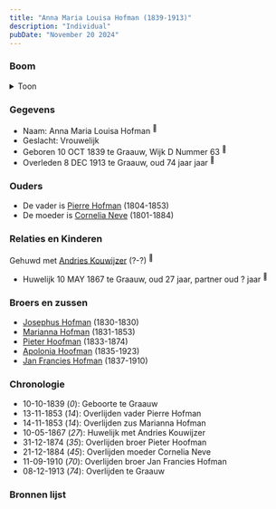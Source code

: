 ```yaml
---
title: "Anna Maria Louisa Hofman (1839-1913)"
description: "Individual"
pubDate: "November 20 2024"
---
```


### Boom
<details><summary>Toon</summary>

![test](https://www.plantuml.com/plantuml/svg/ZPDFJ-Cm4CNl_XGZE712IaZfjbLLe2NPFoo50wp4gNBYeJLrx6hiRDL5_UuxfO5K2zfoYyRlZN_pnZdtGLAeIYFyNDk595b2Belvb5nbrSWPHn18Miz7Q8EOQOLGQ2eCRh-nN8GLb5ZcI7vRyW49NLWjKEnqBOpq7fu500mTAQIxcIxc5htlzqkfxM00YLWBSGItBrTviNKSt6eaGlZc7ajf3q1w-1v5qKaCS9WcsMasvARFZngDMaE_byjyDSbT20Px0sX3bWuXxaGjzjk0LdkFEse_huoPIAic1JdlSySyR8iJ6D_yOjzf0bz9och9P3NEo955eoMCyJSsE2UCamtJ94t-WyEgcYT-xRkNXGUzJ4ViwRJUiVHxIrHAs-c6kGi_xiUiIw8NgeofeYuS6ZsTXHKQuvPCjXPrUCV7jKBK-4sXTd9XSvIqnUjr5zPAk9R4m_zqbVRotwKaRNXRvluquWXkHdSRukwdq-Xim-Z6Eujfy1Hfz73bggL--eFKS7K-yrZEu6m_m4RqSVuHN5yyy3JjBs_vnwsFy-USwhZZbgW1cu8uHwlub_mB)
</details>

### Gegevens
- Naam: Anna Maria Louisa Hofman <sup><a href="../s00047/" style="text-decoration:none" title="Geboorteakte Anna Maria Louisa Hofman 10-10-1839">:link:</a></sup>
- Geslacht: Vrouwelijk
- Geboren 10 OCT 1839 te Graauw, Wijk D Nummer 63 <sup><a href="../s00047/" style="text-decoration:none" title="Geboorteakte Anna Maria Louisa Hofman 10-10-1839">:link:</a></sup>
- Overleden 8 DEC 1913 te Graauw, oud 74 jaar jaar <sup><a href="../s00055/" style="text-decoration:none" title="Overlijden Anna Maria Louisa Hofman 8-12-1913">:link:</a></sup>

### Ouders
- De vader is [Pierre Hofman](../i00021/) (1804-1853)
- De moeder is [Cornelia Neve](../i00022/) (1801-1884)

### Relaties en Kinderen

Gehuwd met [Andries Kouwijzer](../i00038/) (?-?) <sup><a href="../s00051/" style="text-decoration:none" title="Huwelijk Anna Maria Louisa Hofman en Franscies Kouwijzer 10-05-1867">:link:</a></sup>
- Huwelijk 10 MAY 1867 te Graauw, oud 27 jaar, partner oud ? jaar <sup><a href="../s00051/" style="text-decoration:none" title="Huwelijk Anna Maria Louisa Hofman en Franscies Kouwijzer 10-05-1867">:link:</a></sup>

### Broers en zussen
- [Josephus Hofman](../i00033/) (1830-1830)
- [Marianna Hofman](../i00034/) (1831-1853)
- [Pieter Hoofman](../i00013/) (1833-1874)
- [Apolonia Hoofman](../i00028/) (1835-1923)
- [Jan Francies Hofman](../i00035/) (1837-1910)

### Chronologie
- 10-10-1839 (<i>0</i>): Geboorte te Graauw
- 13-11-1853 (<i>14</i>): Overlijden vader Pierre Hofman
- 14-11-1853 (<i>14</i>): Overlijden zus Marianna Hofman
- 10-05-1867 (<i>27</i>): Huwelijk met Andries Kouwijzer
- 31-12-1874 (<i>35</i>): Overlijden broer Pieter Hoofman
- 21-12-1884 (<i>45</i>): Overlijden moeder Cornelia Neve
- 11-09-1910 (<i>70</i>): Overlijden broer Jan Francies Hofman
- 08-12-1913 (<i>74</i>): Overlijden te Graauw

### Bronnen lijst